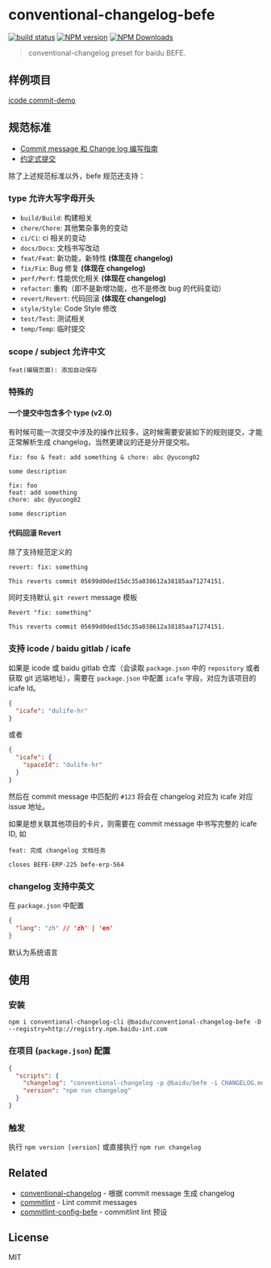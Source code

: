 # conventional-changelog-befe

[![build status](https://img.shields.io/travis/be-fe/conventional-changelog-befe/master.svg?style=flat-square)](https://travis-ci.org/be-fe/conventional-changelog-befe)
[![NPM version](https://img.shields.io/npm/v/conventional-changelog-befe.svg?style=flat-square)](https://www.npmjs.com/package/conventional-changelog-befe)
[![NPM Downloads](https://img.shields.io/npm/dm/conventional-changelog-befe.svg?style=flat-square&maxAge=43200)](https://www.npmjs.com/package/conventional-changelog-befe)

> conventional-changelog preset for baidu BEFE.

## 样例项目

[icode commit-demo](http://icode.baidu.com/repos/baidu/personal-code/commit-demo)

## 规范标准

- [Commit message 和 Change log 编写指南](http://www.ruanyifeng.com/blog/2016/01/commit_message_change_log.html)
- [约定式提交](https://conventionalcommits.org/)

除了上述规范标准以外，befe 规范还支持：

### type 允许大写字母开头

- `build/Build`: 构建相关
- `chore/Chore`: 其他繁杂事务的变动
- `ci/Ci`: ci 相关的变动
- `docs/Docs`: 文档书写改动
- `feat/Feat`: 新功能，新特性 **(体现在 changelog)**
- `fix/Fix`: Bug 修复 **(体现在 changelog)**
- `perf/Perf`: 性能优化相关 **(体现在 changelog)**
- `refactor`: 重构（即不是新增功能，也不是修改 bug 的代码变动）
- `revert/Revert`: 代码回滚 **(体现在 changelog)**
- `style/Style`: Code Style 修改
- `test/Test`: 测试相关
- `temp/Temp`: 临时提交

### scope / subject 允许中文

```text
feat(编辑页面): 添加自动保存
```

### 特殊的

#### 一个提交中包含多个 type (v2.0)

有时候可能一次提交中涉及的操作比较多，这时候需要安装如下的规则提交，才能正常解析生成 changelog，当然更建议的还是分开提交啦。

```text
fix: foo & feat: add something & chore: abc @yucong02

some description
```

```text
fix: foo
feat: add something
chore: abc @yucong02

some description
```

#### 代码回滚 Revert

除了支持规范定义的

```text
revert: fix: something

This reverts commit 05699d0ded15dc35a038612a38185aa71274151.
```

同时支持默认 `git revert` message 模板

```text
Revert "fix: something"

This reverts commit 05699d0ded15dc35a038612a38185aa71274151.
```

### 支持 icode / baidu gitlab / icafe

如果是 icode 或 baidu gitlab 仓库（会读取 `package.json` 中的 `repository` 或者 获取 git 远端地址），需要在 `package.json` 中配置 `icafe` 字段，对应为该项目的 icafe Id。

```json
{
  "icafe": "dulife-hr"
}
```

或者

```json
{
  "icafe": {
    "spaceId": "dulife-hr"
  }
}
```

然后在 commit message 中匹配的 `#123` 将会在 changelog 对应为 icafe 对应 issue 地址。

如果是想关联其他项目的卡片，则需要在 commit message 中书写完整的 icafe ID, 如

```text
feat: 完成 changelog 文档任务

closes BEFE-ERP-225 befe-erp-564
```

### changelog 支持中英文

在 `package.json` 中配置

```json
{
  "lang": "zh" // 'zh' | 'en'
}
```

默认为系统语言

## 使用

### 安装

```
npm i conventional-changelog-cli @baidu/conventional-changelog-befe -D --registry=http://registry.npm.baidu-int.com
```

### 在项目 (`package.json`) 配置

```json
{
  "scripts": {
    "changelog": "conventional-changelog -p @baidu/befe -i CHANGELOG.md -s -r 0 && git add CHANGELOG.md",
    "version": "npm run changelog"
  }
}
```

### 触发

执行 `npm version [version]` 或直接执行 `npm run changelog`

## Related

- [conventional-changelog](https://github.com/conventional-changelog/conventional-changelog) - 根据 commit message 生成 changelog
- [commitlint](https://github.com/marionebl/commitlint) - Lint commit messages
- [commitlint-config-befe](http://gitlab.baidu.com/be-fe/commitlint-config-befe) - commitlint lint 预设

## License

MIT
